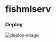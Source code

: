 # fishmlserv

### Deploy

![deploy-image](https://github.com/user-attachments/assets/aa0556f8-1873-4adc-af03-69b0a1a69eb4)
